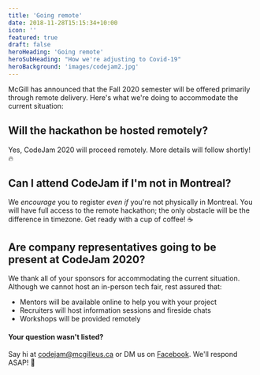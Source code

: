 ```yaml
---
title: 'Going remote'
date: 2018-11-28T15:15:34+10:00
icon: ''
featured: true
draft: false
heroHeading: 'Going remote'
heroSubHeading: "How we're adjusting to Covid-19"
heroBackground: 'images/codejam2.jpg'
---
```


McGill has announced that the Fall 2020 semester will be offered primarily through remote delivery. Here's what we're doing to accommodate the current situation:

## Will the hackathon be hosted remotely?

Yes, CodeJam 2020 will proceed remotely. More details will follow shortly! 🔥

## Can I attend CodeJam if I'm not in Montreal?

We _encourage_ you to register _even if_ you're not physically in Montreal. You will have full access to the remote hackathon; the only obstacle will be the difference in timezone. Get ready with a cup of coffee! ☕

## Are company representatives going to be present at CodeJam 2020?

We thank all of your sponsors for accommodating the current situation. Although we cannot host an in-person tech fair, rest assured that:

- Mentors will be available online to help you with your project
- Recruiters will host information sessions and fireside chats
- Workshops will be provided remotely

#### Your question wasn't listed?

Say hi at [codejam@mcgilleus.ca](mailto:codejam@mcgilleus.ca) or DM us on [Facebook](https://www.facebook.com/mcgillcodejam). We'll respond ASAP! 📧
